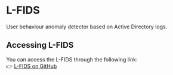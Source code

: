 # L-FIDS

User behaviour anomaly detector based on Active Directory logs. 

##  Accessing L-FIDS 

You can access the L-FIDS  through the following link:  
👉 [L-FIDS on GitHub]()  
